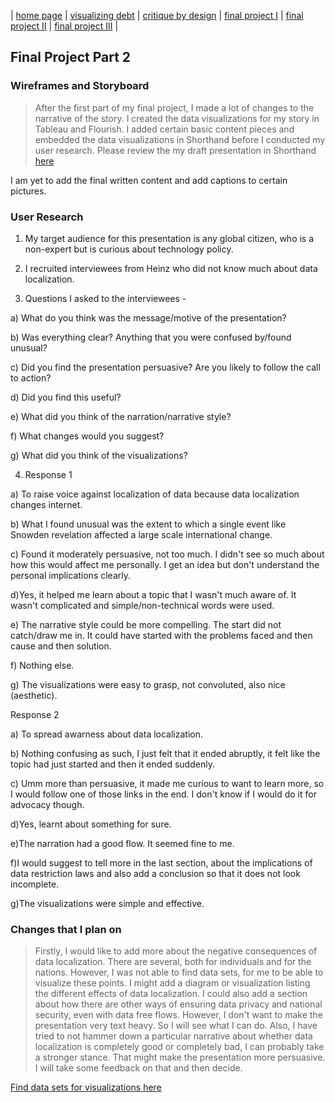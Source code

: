 | [home page](README.md) | [visualizing debt](dataviz2.md) | [critique by design](dataviz3.md) | [final project I](FPproposal.md) | [final project II](part2.md) | [final project III](FP_part3.md) |

## Final Project Part 2

### Wireframes and Storyboard
> After the first part of my final project, I made a lot of changes to the narrative of the story. I created the data visualizations for my story in Tableau and Flourish. I added certain basic content pieces and embedded the data visualizations in Shorthand before I conducted my user research. Please review the my draft presentation in Shorthand [here](https://carnegiemellon.shorthandstories.com/the-data-localization-story/index.html)

I am yet to add the final written content and add captions to certain pictures. 

### User Research
1. My target audience for this presentation is any global citizen, who is a non-expert but is curious about technology policy.
2. I recruited interviewees from Heinz who did not know much about data localization. 

3. Questions I asked to the interviewees - 

a) What do you think was the message/motive of the presentation?

b) Was everything clear? Anything that you were confused by/found unusual?

c) Did you find the presentation persuasive? Are you likely to follow the call to action?

d) Did you find this useful?

e) What did you think of the narration/narrative style?

f) What changes would you suggest?

g) What did you think of the visualizations?

4. Response 1

a) To raise voice against localization of data because data localization changes internet.

b) What I found unusual was the extent to which a single event like Snowden revelation affected a large scale international change. 

c) Found it moderately persuasive, not too much. I didn't see so much about how this would affect me personally. I get an idea but don't understand the personal implications clearly.

d)Yes, it helped me learn about a topic that I wasn't much aware of. It wasn't complicated and simple/non-technical words were used. 

e) The narrative style could be more compelling. The start did not catch/draw me in. It could have started with the problems faced and then cause and then solution.

f) Nothing else.

g) The visualizations were easy to grasp, not convoluted, also nice (aesthetic). 

Response 2

a) To spread awarness about data localization.

b) Nothing confusing as such, I just felt that it ended abruptly, it felt like the topic had just started and then it ended suddenly.

c) Umm more than persuasive, it made me curious to want to learn more, so I would follow one of those links in the end. I don't know if I would do it for advocacy though. 

d)Yes, learnt about something for sure.

e)The narration had a good flow. It seemed fine to me. 

f)I would suggest to tell more in the last section, about the implications of data restriction laws and also add a conclusion so that it does not look incomplete.

g)The visualizations were simple and effective. 

### Changes that I plan on
> Firstly, I would like to add more about the negative consequences of data localization. There are several, both for individuals and for the nations. However, I was not able to find data sets, for me to be able to visualize these points. I might add a diagram or visualization listing the different effects of data localization. I could also add a section about how there are other ways of ensuring data privacy and national security, even with data free flows. However, I don't want to make the presentation very text heavy. So I will see what I can do. Also, I have tried to not hammer down a particular narrative about whether data localization is completely good or completely bad, I can probably take a stronger stance. That might make the presentation more persuasive. I will take some feedback on that and then decide. 



[Find data sets for visualizations here](Data)
